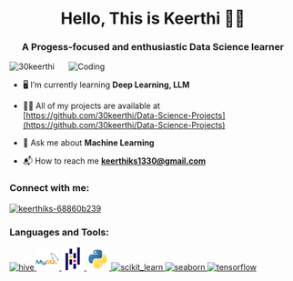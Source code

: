 
<h1 align="center">Hello, This is Keerthi 👋🏻</h1>
<h3 align="center">A Progess-focused and enthusiastic Data Science learner </h3>
<img align="right" alt="Coding" width="400" src="https://github.com/30keerthi/30keerthi/assets/108986810/99cd8efe-ed93-4dfe-a36b-351082717d3e">

<p align="left"> <img src="https://komarev.com/ghpvc/?username=30keerthi&label=Profile%20views&color=0e75b6&style=flat" alt="30keerthi" /> </p>

- 🖥️ I’m currently learning **Deep Learning, LLM**

- 👨‍💻 All of my projects are available at [https://github.com/30keerthi/Data-Science-Projects](https://github.com/30keerthi/Data-Science-Projects)

- 💬 Ask me about **Machine Learning**

- 📬 How to reach me **keerthiks1330@gmail.com**

<h3 align="left">Connect with me:</h3>
<p align="left">
<a href="https://linkedin.com/in/keerthiks-68860b239" target="blank"><img align="center" src="https://raw.githubusercontent.com/rahuldkjain/github-profile-readme-generator/master/src/images/icons/Social/linked-in-alt.svg" alt="keerthiks-68860b239" height="30" width="40" /></a>
</p>
<h3 align="left">Languages and Tools:</h3>
<p align="left">  <a href="https://hive.apache.org/" target="_blank" rel="noreferrer"> <img src="https://www.vectorlogo.zone/logos/apache_hive/apache_hive-icon.svg" alt="hive" width="40" height="40"/> </a> <a href="https://www.mysql.com/" target="_blank" rel="noreferrer"> <img src="https://raw.githubusercontent.com/devicons/devicon/master/icons/mysql/mysql-original-wordmark.svg" alt="mysql" width="40" height="40"/> </a> <a href="https://pandas.pydata.org/" target="_blank" rel="noreferrer"> <img src="https://raw.githubusercontent.com/devicons/devicon/2ae2a900d2f041da66e950e4d48052658d850630/icons/pandas/pandas-original.svg" alt="pandas" width="40" height="40"/> </a> <a href="https://www.python.org" target="_blank" rel="noreferrer"> <img src="https://raw.githubusercontent.com/devicons/devicon/master/icons/python/python-original.svg" alt="python" width="40" height="40"/> </a> <a href="https://scikit-learn.org/" target="_blank" rel="noreferrer"> <img src="https://upload.wikimedia.org/wikipedia/commons/0/05/Scikit_learn_logo_small.svg" alt="scikit_learn" width="40" height="40"/> </a> <a href="https://seaborn.pydata.org/" target="_blank" rel="noreferrer"> <img src="https://seaborn.pydata.org/_images/logo-mark-lightbg.svg" alt="seaborn" width="40" height="40"/> </a> <a href="https://www.tensorflow.org" target="_blank" rel="noreferrer"> <img src="https://www.vectorlogo.zone/logos/tensorflow/tensorflow-icon.svg" alt="tensorflow" width="40" height="40"/> </a> </p>

